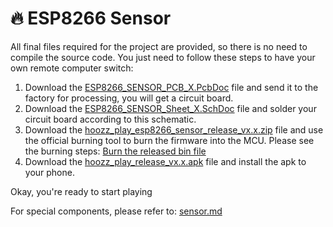 # :fire: ESP8266 Sensor

All final files required for the project are provided, so there is no need to compile the source code. You just need to follow these steps to have your own remote computer switch:

1. Download the [ESP8266_SENSOR_PCB_X.PcbDoc](https://github.com/huxiangjs/hoozz_play_esp8266_sensor/tree/main/PCB) file and send it to the factory for processing, you will get a circuit board.
2. Download the [ESP8266_SENSOR_Sheet_X.SchDoc](https://github.com/huxiangjs/hoozz_play_esp8266_sensor/tree/main/PCB) file and solder your circuit board according to this schematic.
3. Download the [hoozz_play_esp8266_sensor_release_vx.x.zip](https://github.com/huxiangjs/hoozz_play_esp8266_sensor/releases) file and use the official burning tool to burn the firmware into the MCU. Please see the burning steps: [Burn the released bin file](https://github.com/huxiangjs/hoozz_play_esp8266_sensor/blob/main/README.md)
4. Download the [hoozz_play_release_vx.x.apk](https://github.com/huxiangjs/hoozz_play_android/releases) file and install the apk to your phone.

Okay, you're ready to start playing

For special components, please refer to: [sensor.md](../Reference/sensor.md)
